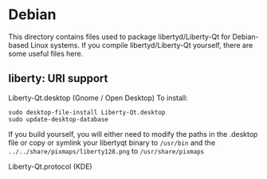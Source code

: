 
Debian
====================
This directory contains files used to package libertyd/Liberty-Qt
for Debian-based Linux systems. If you compile libertyd/Liberty-Qt yourself, there are some useful files here.

## liberty: URI support ##


Liberty-Qt.desktop  (Gnome / Open Desktop)
To install:

	sudo desktop-file-install Liberty-Qt.desktop
	sudo update-desktop-database

If you build yourself, you will either need to modify the paths in
the .desktop file or copy or symlink your libertyqt binary to `/usr/bin`
and the `../../share/pixmaps/liberty128.png` to `/usr/share/pixmaps`

Liberty-Qt.protocol (KDE)

